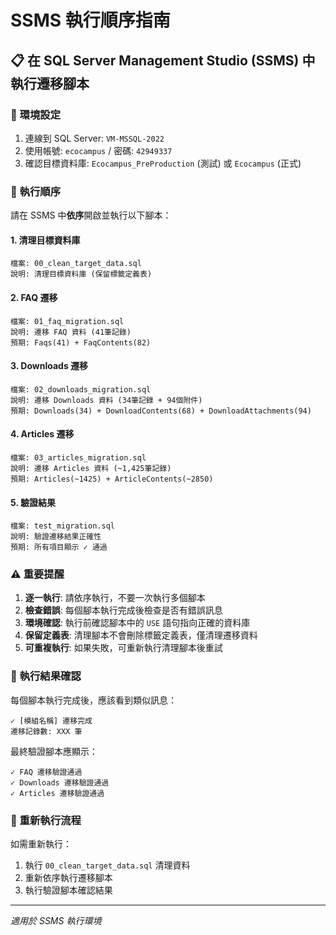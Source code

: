 # SSMS 執行順序指南

## 📋 在 SQL Server Management Studio (SSMS) 中執行遷移腳本

### 🔧 環境設定
1. 連線到 SQL Server: `VM-MSSQL-2022`
2. 使用帳號: `ecocampus` / 密碼: `42949337`
3. 確認目標資料庫: `Ecocampus_PreProduction` (測試) 或 `Ecocampus` (正式)

### 📝 執行順序

請在 SSMS 中**依序**開啟並執行以下腳本：

#### 1. 清理目標資料庫
```
檔案: 00_clean_target_data.sql
說明: 清理目標資料庫 (保留標籤定義表)
```

#### 2. FAQ 遷移
```
檔案: 01_faq_migration.sql  
說明: 遷移 FAQ 資料 (41筆記錄)
預期: Faqs(41) + FaqContents(82)
```

#### 3. Downloads 遷移
```  
檔案: 02_downloads_migration.sql
說明: 遷移 Downloads 資料 (34筆記錄 + 94個附件)
預期: Downloads(34) + DownloadContents(68) + DownloadAttachments(94)
```

#### 4. Articles 遷移
```
檔案: 03_articles_migration.sql
說明: 遷移 Articles 資料 (~1,425筆記錄)  
預期: Articles(~1425) + ArticleContents(~2850)
```

#### 5. 驗證結果
```
檔案: test_migration.sql
說明: 驗證遷移結果正確性
預期: 所有項目顯示 ✓ 通過
```

### ⚠️ 重要提醒

1. **逐一執行**: 請依序執行，不要一次執行多個腳本
2. **檢查錯誤**: 每個腳本執行完成後檢查是否有錯誤訊息
3. **環境確認**: 執行前確認腳本中的 `USE` 語句指向正確的資料庫
4. **保留定義表**: 清理腳本不會刪除標籤定義表，僅清理遷移資料
5. **可重複執行**: 如果失敗，可重新執行清理腳本後重試

### 🎯 執行結果確認

每個腳本執行完成後，應該看到類似訊息：
```
✓ [模組名稱] 遷移完成
遷移記錄數: XXX 筆
```

最終驗證腳本應顯示：
```
✓ FAQ 遷移驗證通過
✓ Downloads 遷移驗證通過  
✓ Articles 遷移驗證通過
```

### 🔄 重新執行流程

如需重新執行：
1. 執行 `00_clean_target_data.sql` 清理資料
2. 重新依序執行遷移腳本
3. 執行驗證腳本確認結果

---

*適用於 SSMS 執行環境*